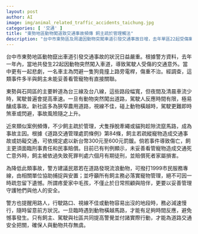 ```yaml
---
layout: post
author: AI
image: img/animal_related_traffic_accidents_taichung.jpg
categories: [ '交通' ]
title: "東勢地區動物闖道致交通事故頻傳 飼主疏於管理觸法"
description: "台中市東勢區及周邊因動物突闖車道引發交通事故日增，去年單區22起受傷案例，甚至有駕駛閃避動物釀致死亡。調查顯示，多數事故與飼主未妥善看管寵物相關，警方提醒依道路條例飼主恐將受罰甚至面臨刑責，並呼籲落實寵物管理與減速慢行，共同守護行車與動物安全。"
---
```

台中市東勢地區動物竄出車道引發交通事故的狀況日益嚴重。根據警方資料，去年一年內，當地共發生22起因動物突然闖入車道，導致駕駛人受傷的交通意外。當中更有一起悲劇，一名車主為閃避一隻狗竟撞上路旁電桿，傷重不治。經調查，這類事件多半與飼主未能妥善看管寵物有直接關聯。

東勢與石岡區的主要幹道為台三線及台八線，這些路段幅寬，但夜間及清晨車流少時，駕駛普遍會提高車速。一旦有動物突然闖出道路，駕駛人反應時間有限，極易釀成事故。新社區多為狹窄農用道路，視線不佳，碰上動物橫越時，駕駛更難即時煞車或閃避，事故風險隨之上升。

近來類似案例頻傳，不少飼主疏於管理，犬隻掙脫牽繩或貓狗趁隙流竄馬路，成為事故主因。根據《道路交通管理處罰條例》第84條，飼主若疏縱寵物造成交通事故或妨礙交通，可依規定處以新台幣300元至600元罰鍰。倘若事件導致傷亡，飼主更須面臨刑事責任和民事賠償。目前已有判例顯示，未妥善看管寵物造成交通死亡意外時，飼主被依過失致死罪判處六個月有期徒刑，並賠償死者家屬損害。

為降低此類事故，警方建議民眾若在道路發現流浪動物，可撥打1999市民服務專線，由相關單位協助捕捉與安置；並呼籲所有飼主務必落實寵物管理，絕不可因一時疏忽留下遺憾。所謂疼愛家中毛孩，不僅止於日常照顧與陪伴，更要以妥善管理守護牠們與他人的安全。

警方也提醒用路人，行駛路口、視線不佳或動物容易出沒的地段時，務必減速慢行，隨時留意前方狀況。一旦臨時遇到動物橫越馬路，才能有足夠時間反應，避免憾事發生。只有飼主、駕駛與社區共同提高警覺並付諸實際行動，才能為道路交通安全把關，確保人與動物共存無虞。